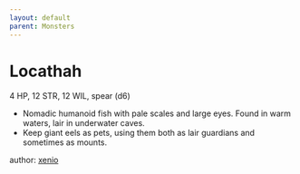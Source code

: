 ```yaml
---
layout: default
parent: Monsters
---
```

# Locathah
4 HP, 12 STR, 12 WIL, spear (d6)
- Nomadic humanoid fish with pale scales and large eyes. Found in warm waters, lair in underwater caves.
- Keep giant eels as pets, using them both as lair guardians and sometimes as mounts.

author: [xenio](https://xenioinabottle.blogspot.com)
